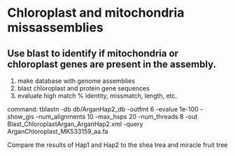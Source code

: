 # Chloroplast and mitochondria missassemblies

## Use blast to identify if mitochondria or chloroplast genes are present in the assembly.

1. make database with genome assemblies
2. blast chloroplast and protein gene sequences
3. evaluate high match % identity, missmatch, length, etc.

command: tblastn -db db/ArganHap2_db -outfmt 6 -evalue 1e-100 -show_gis -num_alignments 10 -max_hsps 20 -num_threads 8 -out Blast_ChloroplastArgan_ArganHap2.xml -query ArganChloroplast_MK533159_aa.fa


Compare the results of Hap1 and Hap2 to the shea trea and miracle fruit tree

